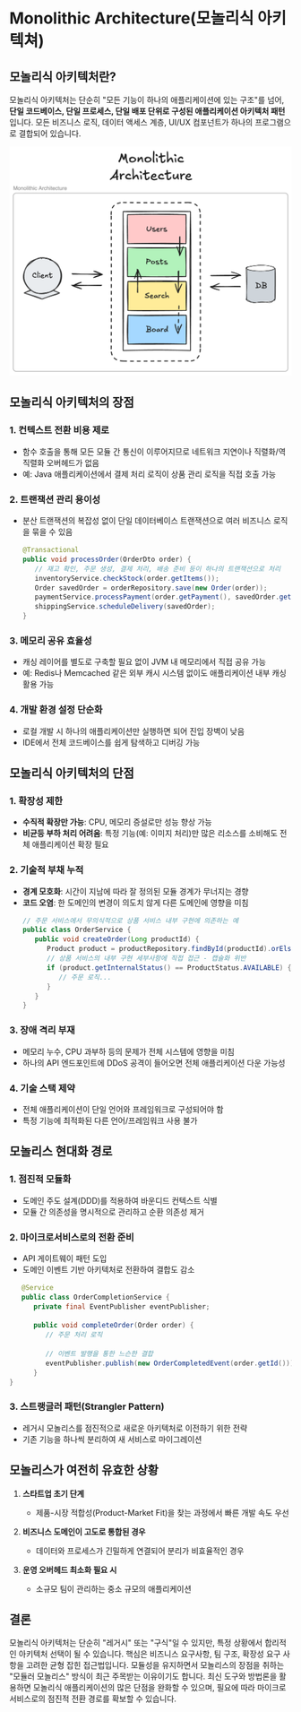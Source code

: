 # Monolithic Architecture(모놀리식 아키텍쳐)

## 모놀리식 아키텍처란?
모놀리식 아키텍처는 단순히 "모든 기능이 하나의 애플리케이션에 있는 구조"를 넘어, **단일 코드베이스, 단일 프로세스, 단일 배포 단위로 구성된 애플리케이션 아키텍처 패턴**입니다.
모든 비즈니스 로직, 데이터 액세스 계층, UI/UX 컴포넌트가 하나의 프로그램으로 결합되어 있습니다.

![모놀리식 아키텍처](./src/monolith.png)

## 모놀리식 아키텍처의 장점
### 1. 컨텍스트 전환 비용 제로
   - 함수 호출을 통해 모든 모듈 간 통신이 이루어지므로 네트워크 지연이나 직렬화/역직렬화 오버헤드가 없음
   - 예: Java 애플리케이션에서 결제 처리 로직이 상품 관리 로직을 직접 호출 가능

### 2. 트랜잭션 관리 용이성
   - 분산 트랜잭션의 복잡성 없이 단일 데이터베이스 트랜잭션으로 여러 비즈니스 로직을 묶을 수 있음
      ```java
      @Transactional
      public void processOrder(OrderDto order) {
         // 재고 확인, 주문 생성, 결제 처리, 배송 준비 등이 하나의 트랜잭션으로 처리
         inventoryService.checkStock(order.getItems());
         Order savedOrder = orderRepository.save(new Order(order));
         paymentService.processPayment(order.getPayment(), savedOrder.getId());
         shippingService.scheduleDelivery(savedOrder);
      }
      ```

### 3. 메모리 공유 효율성
   - 캐싱 레이어를 별도로 구축할 필요 없이 JVM 내 메모리에서 직접 공유 가능
   - 예: Redis나 Memcached 같은 외부 캐시 시스템 없이도 애플리케이션 내부 캐싱 활용 가능

### 4. 개발 환경 설정 단순화
   - 로컬 개발 시 하나의 애플리케이션만 실행하면 되어 진입 장벽이 낮음
   - IDE에서 전체 코드베이스를 쉽게 탐색하고 디버깅 가능

## 모놀리식 아키텍처의 단점
### 1. 확장성 제한
   - **수직적 확장만 가능**: CPU, 메모리 증설로만 성능 향상 가능
   - **비균등 부하 처리 어려움**: 특정 기능(예: 이미지 처리)만 많은 리소스를 소비해도 전체 애플리케이션 확장 필요 

### 2. 기술적 부채 누적
   - **경계 모호화**: 시간이 지남에 따라 잘 정의된 모듈 경계가 무너지는 경향
   - **코드 오염**: 한 도메인의 변경이 의도치 않게 다른 도메인에 영향을 미침
      ```java
      // 주문 서비스에서 무의식적으로 상품 서비스 내부 구현에 의존하는 예
      public class OrderService {
         public void createOrder(Long productId) {
            Product product = productRepository.findById(productId).orElseThrow();
            // 상품 서비스의 내부 구현 세부사항에 직접 접근 - 캡슐화 위반
            if (product.getInternalStatus() == ProductStatus.AVAILABLE) {
               // 주문 로직...
            }
         }
      }
      ```

### 3. 장애 격리 부재
   - 메모리 누수, CPU 과부하 등의 문제가 전체 시스템에 영향을 미침
   - 하나의 API 엔드포인트에 DDoS 공격이 들어오면 전체 애플리케이션 다운 가능성

### 4. 기술 스택 제약
   - 전체 애플리케이션이 단일 언어와 프레임워크로 구성되어야 함
   - 특정 기능에 최적화된 다른 언어/프레임워크 사용 불가

## 모놀리스 현대화 경로

### 1. 점진적 모듈화
   - 도메인 주도 설계(DDD)를 적용하여 바운디드 컨텍스트 식별
   - 모듈 간 의존성을 명시적으로 관리하고 순환 의존성 제거

### 2. 마이크로서비스로의 전환 준비
   - API 게이트웨이 패턴 도입
   - 도메인 이벤트 기반 아키텍처로 전환하여 결합도 감소
   ```java
      @Service
      public class OrderCompletionService {
         private final EventPublisher eventPublisher;
         
         public void completeOrder(Order order) {
            // 주문 처리 로직
            
            // 이벤트 발행을 통한 느슨한 결합
            eventPublisher.publish(new OrderCompletedEvent(order.getId()));
         }
   }
   ```

### 3. 스트랭글러 패턴(Strangler Pattern)
   - 레거시 모놀리스를 점진적으로 새로운 아키텍처로 이전하기 위한 전략
   - 기존 기능을 하나씩 분리하여 새 서비스로 마이그레이션

## 모놀리스가 여전히 유효한 상황

1. **스타트업 초기 단계**
   - 제품-시장 적합성(Product-Market Fit)을 찾는 과정에서 빠른 개발 속도 우선

2. **비즈니스 도메인이 고도로 통합된 경우**
   - 데이터와 프로세스가 긴밀하게 연결되어 분리가 비효율적인 경우

3. **운영 오버헤드 최소화 필요 시**
   - 소규모 팀이 관리하는 중소 규모의 애플리케이션

## 결론
모놀리식 아키텍처는 단순히 "레거시" 또는 "구식"일 수 있지만, 특정 상황에서 합리적인 아키텍처 선택이 될 수 있습니다. 
핵심은 비즈니스 요구사항, 팀 구조, 확장성 요구 사항을 고려한 균형 잡힌 접근법입니다. 
모듈성을 유지하면서 모놀리스의 장점을 취하는 "모듈러 모놀리스" 방식이 최근 주목받는 이유이기도 합니다.
최신 도구와 방법론을 활용하면 모놀리식 애플리케이션의 많은 단점을 완화할 수 있으며, 필요에 따라 마이크로서비스로의 점진적 전환 경로를 확보할 수 있습니다.
